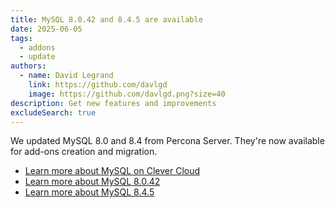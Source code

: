 ```yaml
---
title: MySQL 8.0.42 and 8.4.5 are available
date: 2025-06-05
tags:
  - addons
  - update
authors:
  - name: David Legrand
    link: https://github.com/davlgd
    image: https://github.com/davlgd.png?size=40
description: Get new features and improvements
excludeSearch: true
---
```


We updated MySQL 8.0 and 8.4 from Percona Server. They're now available for add-ons creation and migration.

* [Learn more about MySQL on Clever Cloud](/developers/doc/addons/mysql/)
* [Learn more about MySQL 8.0.42](https://docs.percona.com/percona-server/8.0/release-notes/8.0.42-33.html)
* [Learn more about MySQL 8.4.5](https://docs.percona.com/percona-server/8.4/release-notes/8.4.5-5.html)
